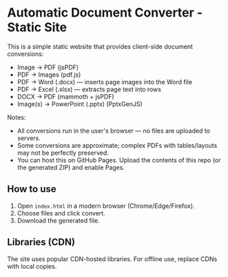 # Automatic Document Converter - Static Site

This is a simple static website that provides client-side document conversions:
- Image → PDF (jsPDF)
- PDF → Images (pdf.js)
- PDF → Word (.docx) — inserts page images into the Word file
- PDF → Excel (.xlsx) — extracts page text into rows
- DOCX → PDF (mammoth + jsPDF)
- Image(s) → PowerPoint (.pptx) (PptxGenJS)

Notes:
- All conversions run in the user's browser — no files are uploaded to servers.
- Some conversions are approximate; complex PDFs with tables/layouts may not be perfectly preserved.
- You can host this on GitHub Pages. Upload the contents of this repo (or the generated ZIP) and enable Pages.

## How to use
1. Open `index.html` in a modern browser (Chrome/Edge/Firefox).
2. Choose files and click convert.
3. Download the generated file.

## Libraries (CDN)
The site uses popular CDN-hosted libraries. For offline use, replace CDNs with local copies.

